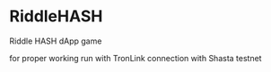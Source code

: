 # RiddleHASH
Riddle HASH dApp game

for proper working run with TronLink connection with Shasta testnet

